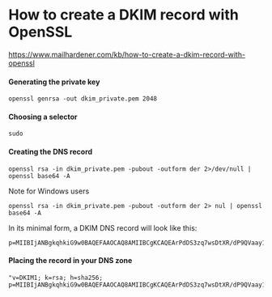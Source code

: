 

# How to create a DKIM record with OpenSSL
https://www.mailhardener.com/kb/how-to-create-a-dkim-record-with-openssl

 ####  Generating the private key
```
openssl genrsa -out dkim_private.pem 2048
```
####  Choosing a selector

```
sudo 
```
#### Creating the DNS record
```
openssl rsa -in dkim_private.pem -pubout -outform der 2>/dev/null | openssl base64 -A
```
Note for Windows users
```
openssl rsa -in dkim_private.pem -pubout -outform der 2> nul | openssl base64 -A
```
 In its minimal form, a DKIM DNS record will look like this:
 ```
p=MIIBIjANBgkqhkiG9w0BAQEFAAOCAQ8AMIIBCgKCAQEArPdDS3zq7wsDtXR/dP9QVaay1m0QpksDulGfqZ1H4Cnd4mT+eRZbnSfpd0BY6iuxAosJGtEkbeZkZslMkGb1ocKkN/EofzGEIC4QV/y1qyujUQ6htFcRk64v
 ```
#### Placing the record in your DNS zone
```
"v=DKIM1; k=rsa; h=sha256;
p=MIIBIjANBgkqhkiG9w0BAQEFAAOCAQ8AMIIBCgKCAQEArPdDS3zq7wsDtXR/dP9QVaay1m0QpksDulGfqZ1H4Cnd4mT+eRZbnSfpd0BY6iuxAosJGtEkbeZkZslMkGb1ocKkN/EofzGEIC4QV/y1qyujUQ6htFcRk64v
```
